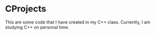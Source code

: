 # CProjects
This are some code that I have created in my C++ class. Currently, I am studying C++ on personal time.
